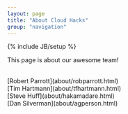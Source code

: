 ```yaml
---
layout: page
title: "About Cloud Hacks"
group: "navigation"
---
```

{% include JB/setup %}

This page is about our awesome team!   

<br/>
[Robert Parrott](about/robparrott.html) <br/>
[Tim Hartmann](about/tfhartmann.html)   <br/>
[Steve Huff](about/hakamadare.html)     <br/>
[Dan Silverman](about/agperson.html)    <br/>
